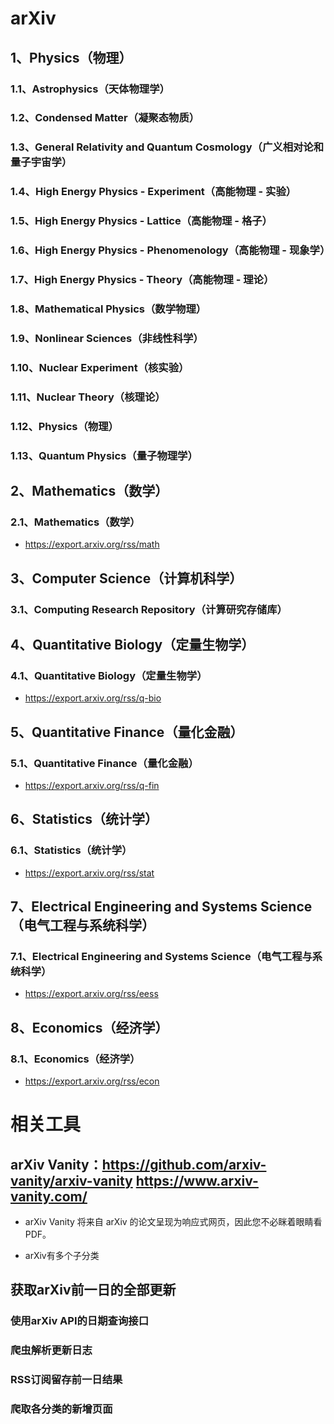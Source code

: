 # arXiv
## 1、Physics（物理）
### 1.1、Astrophysics（天体物理学）
### 1.2、Condensed Matter（凝聚态物质）
### 1.3、General Relativity and Quantum Cosmology（广义相对论和量子宇宙学）
### 1.4、High Energy Physics - Experiment（高能物理 - 实验）
### 1.5、High Energy Physics - Lattice（高能物理 - 格子）
### 1.6、High Energy Physics - Phenomenology（高能物理 - 现象学）
### 1.7、High Energy Physics - Theory（高能物理 - 理论）
### 1.8、Mathematical Physics（数学物理）
### 1.9、Nonlinear Sciences（非线性科学）
### 1.10、Nuclear Experiment（核实验）
### 1.11、Nuclear Theory（核理论）
### 1.12、Physics（物理）
### 1.13、Quantum Physics（量子物理学）
## 2、Mathematics（数学）
### 2.1、Mathematics（数学）
- https://export.arxiv.org/rss/math
## 3、Computer Science（计算机科学）
### 3.1、Computing Research Repository（计算研究存储库）
## 4、Quantitative Biology（定量生物学）
### 4.1、Quantitative Biology（定量生物学）
- https://export.arxiv.org/rss/q-bio
## 5、Quantitative Finance（量化金融）
### 5.1、Quantitative Finance（量化金融）
- https://export.arxiv.org/rss/q-fin
## 6、Statistics（统计学）
### 6.1、Statistics（统计学）
- https://export.arxiv.org/rss/stat
## 7、Electrical Engineering and Systems Science（电气工程与系统科学）
### 7.1、Electrical Engineering and Systems Science（电气工程与系统科学）
- https://export.arxiv.org/rss/eess
## 8、Economics（经济学）
### 8.1、Economics（经济学）
- https://export.arxiv.org/rss/econ

# 相关工具
## arXiv Vanity：https://github.com/arxiv-vanity/arxiv-vanity https://www.arxiv-vanity.com/
- arXiv Vanity 将来自 arXiv 的论文呈现为响应式网页，因此您不必眯着眼睛看 PDF。






- arXiv有多个子分类

## 获取arXiv前一日的全部更新

### 使用arXiv API的日期查询接口

### 爬虫解析更新日志

### RSS订阅留存前一日结果

### 爬取各分类的新增页面
